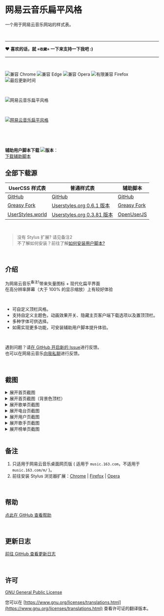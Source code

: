 # 网易云音乐扁平风格
一个用于网易云音乐网站的样式表。

<br>
<hr>

**❤ 喜欢的话，就 `⭐收藏⭐` 一下来支持一下我吧 :)**

<hr>
<br>

![兼容 Chrome](https://img.shields.io/badge/dynamic/json?color=red&label=%E5%85%BC%E5%AE%B9%20Google%20Chrome&logo=google-chrome&style=for-the-badge&logoColor=red&query=%24.gc&url=https://wtonychen.github.io/flatnmusic/COMPATIBILITY)
![兼容 Edge](https://img.shields.io/badge/dynamic/json?color=0078d7&label=%E5%85%BC%E5%AE%B9%20Microsoft%20Edge&logo=microsoft-edge&style=for-the-badge&logoColor=0078d7&query=%24.me&url=https://wtonychen.github.io/flatnmusic/COMPATIBILITY)
![兼容 Opera](https://img.shields.io/badge/dynamic/json?color=ff182d&label=%E5%85%BC%E5%AE%B9%20Opera&logo=opera&style=for-the-badge&logoColor=ff182d&query=%24.o&url=https://wtonychen.github.io/flatnmusic/COMPATIBILITY)
![有限兼容 Firefox](https://img.shields.io/badge/dynamic/json?color=ff7139&label=%E5%85%BC%E5%AE%B9%20Mozilla%20Firefox&logo=firefox-browser&style=for-the-badge&query=%24.mf&url=https://wtonychen.github.io/flatnmusic/COMPATIBILITY)
![最后更新时间](https://img.shields.io/github/last-commit/wTonyChen/flatnmusic?color=blue&label=%E6%9B%B4%E6%96%B0%E6%97%B6%E9%97%B4&style=for-the-badge)



<br>

![网易云音乐扁平风格](https://wtonychen.github.io/flatnmusic/screenshots/repository-open-graph.png)

<br>

[![网易云音乐扁平风格](https://github-readme-stats.vercel.app/api/pin/?username=wTonyChen&repo=flatnmusic)](https://wtonychen.github.io/flatnmusic/)

<br><br><br>

**辅助用户脚本下载 ![版本](https://img.shields.io/badge/dynamic/json?color=orange&label=%E7%89%88%E6%9C%AC&query=%24.script&url=https://wtonychen.github.io/flatnmusic/VERSIONS&style=flat)**：<br>
[下载辅助脚本](https://greasyfork.org/scripts/369688)<br>


## 全部下载源

| UserCSS 样式表 | 普通样式表 | 辅助脚本 |
| ----------- | ----------- | ----------- |
| [GitHub](https://wtonychen.github.io/flatnmusic/flatnmusic.user.css) | [GitHub](https://wtonychen.github.io/flatnmusic/flatnmusic.min.css) | [GitHub](https://wtonychen.github.io/flatnmusic/flatnmusic.user.js) |
| [Greasy Fork](https://greasyfork.org/scripts/406821) | [Userstyles.org 0.6.1 版本](https://userstyles.org/styles/186848) | [Greasy Fork](https://greasyfork.org/scripts/369688) |
| [UserStyles.world](https://userstyles.world/style/824) | [Userstyles.org 0.3.81 版本](https://userstyles.org/styles/155372) | [OpenUserJS](https://openuserjs.org/scripts/wTonyChen/%E9%80%82%E7%94%A8%E4%BA%8E%E7%BD%91%E6%98%93%E4%BA%91%E9%9F%B3%E4%B9%90%E6%89%81%E5%B9%B3%E9%A3%8E%E6%A0%BC%E6%A0%B7%E5%BC%8F%E8%A1%A8%E7%9A%84%E8%BE%85%E5%8A%A9%E7%94%A8%E6%88%B7%E8%84%9A%E6%9C%AC) |
<br>

> 没有 Stylus 扩展? 请见备注2<br>
> 不了解如何安装？前往了解[如何安装用户脚本?](https://greasyfork.org/help/installing-user-scripts)

<br>

## 介绍

为网易云音乐<sup>备注1</sup>带来矢量图标 + 现代化扁平界面<br>
在高分辨率屏幕（大于 100% 的显示缩放）上有较好体验<br>

<br>

- 可自定义顶栏风格。<br>
- 支持自定义主题色，动画效果开关、隐藏主页客户端下载选项以及置顶顶栏。<br>
- 多种字体可供选择。<br>
- 如需实现更多功能，可安装辅助用户脚本提升体验。

<br>

遇到问题？请[在 GitHub 开启新的 Issue](https://github.com/wTonyChen/flatnmusic/issues/new)进行反馈。<br>
也可以在网易云音乐[向我私聊](http://music.163.com/user/home?nickname=wTonyChen)进行反馈。<br>

<br>

## 截图

<details>
<summary>展开首页截图</summary>

![首页截图](https://wtonychen.github.io/flatnmusic/screenshots/home.png)

</details>

<details>
<summary>展开首页截图（背景色顶栏）</summary>

![首页截图（背景色顶栏）](https://wtonychen.github.io/flatnmusic/screenshots/home-white.png)

</details>

<details>
<summary>展开歌单页截图</summary>

![歌单页截图](https://wtonychen.github.io/flatnmusic/screenshots/playlists.png)

</details>

<details>
<summary>展开电台页截图</summary>

![电台页截图](https://wtonychen.github.io/flatnmusic/screenshots/podcast.png)

</details>

<details>
<summary>展开用户页截图</summary>

![用户页截图](https://wtonychen.github.io/flatnmusic/screenshots/user.png)

</details>

<details>
<summary>展开歌手页截图</summary>

![歌手页截图](https://wtonychen.github.io/flatnmusic/screenshots/artist.png)

</details>

<details>
<summary>展开榜单页截图</summary>

![榜单页截图](https://wtonychen.github.io/flatnmusic/screenshots/board.png)

</details>

<br>

## 备注

1. 只适用于网易云音乐桌面网页版 ( 适用于 `music.163.com`，不适用于 `music.163.com/m/` )。
2. 前往安装 Stylus 浏览器扩展：[Chrome](https://chrome.google.com/webstore/detail/stylus/clngdbkpkpeebahjckkjfobafhncgmne) | [Firefox](https://addons.mozilla.org/firefox/addon/styl-us/) | [Opera](https://addons.opera.com/extensions/details/stylus/)

<br>

## 帮助

[点此在 GitHub 查看帮助](https://github.com/wTonyChen/flatnmusic/wiki)

<br>

## 更新日志

[前往 GitHub 查看更新日志](https://github.com/wTonyChen/flatnmusic/blob/master/CHANGELOG.md)

<br>

## 许可

[GNU General Public License](https://github.com/wTonyChen/flatnmusic/blob/master/LICENSE)

您可以在 [https://www.gnu.org/licenses/translations.html](https://www.gnu.org/licenses/translations.html) 查看许可证的翻译版本。
